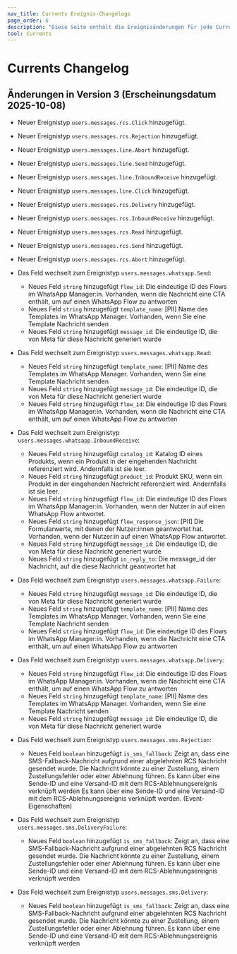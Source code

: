 ```yaml
---
nav_title: Currents Ereignis-Changelogs
page_order: 6
description: "Diese Seite enthält die Ereignisänderungen für jede Currents-Version."
tool: Currents
---
```


# Currents Changelog

## Änderungen in Version 3 (Erscheinungsdatum 2025-10-08)

* Neuer Ereignistyp `users.messages.rcs.Click` hinzugefügt.

* Neuer Ereignistyp `users.messages.rcs.Rejection` hinzugefügt.

* Neuer Ereignistyp `users.messages.line.Abort` hinzugefügt.

* Neuer Ereignistyp `users.messages.line.Send` hinzugefügt.

* Neuer Ereignistyp `users.messages.line.InboundReceive` hinzugefügt.

* Neuer Ereignistyp `users.messages.line.Click` hinzugefügt.

* Neuer Ereignistyp `users.messages.rcs.Delivery` hinzugefügt.

* Neuer Ereignistyp `users.messages.rcs.InboundReceive` hinzugefügt.

* Neuer Ereignistyp `users.messages.rcs.Read` hinzugefügt.

* Neuer Ereignistyp `users.messages.rcs.Send` hinzugefügt.

* Neuer Ereignistyp `users.messages.rcs.Abort` hinzugefügt.

* Das Feld wechselt zum Ereignistyp `users.messages.whatsapp.Send`:
    * Neues Feld `string` hinzugefügt `flow_id`: Die eindeutige ID des Flows im WhatsApp Manager:in. Vorhanden, wenn die Nachricht eine CTA enthält, um auf einen WhatsApp Flow zu antworten
    * Neues Feld `string` hinzugefügt `template_name`: [PII] Name des Templates im WhatsApp Manager. Vorhanden, wenn Sie eine Template Nachricht senden
    * Neues Feld `string` hinzugefügt `message_id`: Die eindeutige ID, die von Meta für diese Nachricht generiert wurde

* Das Feld wechselt zum Ereignistyp `users.messages.whatsapp.Read`:
    * Neues Feld `string` hinzugefügt `template_name`: [PII] Name des Templates im WhatsApp Manager. Vorhanden, wenn Sie eine Template Nachricht senden
    * Neues Feld `string` hinzugefügt `message_id`: Die eindeutige ID, die von Meta für diese Nachricht generiert wurde
    * Neues Feld `string` hinzugefügt `flow_id`: Die eindeutige ID des Flows im WhatsApp Manager:in. Vorhanden, wenn die Nachricht eine CTA enthält, um auf einen WhatsApp Flow zu antworten

* Das Feld wechselt zum Ereignistyp `users.messages.whatsapp.InboundReceive`:
    * Neues Feld `string` hinzugefügt `catalog_id`: Katalog ID eines Produkts, wenn ein Produkt in der eingehenden Nachricht referenziert wird. Andernfalls ist sie leer.
    * Neues Feld `string` hinzugefügt `product_id`: Produkt SKU, wenn ein Produkt in der eingehenden Nachricht referenziert wird. Andernfalls ist sie leer.
    * Neues Feld `string` hinzugefügt `flow_id`: Die eindeutige ID des Flows im WhatsApp Manager:in. Vorhanden, wenn der Nutzer:in auf einen WhatsApp Flow antwortet.
    * Neues Feld `string` hinzugefügt `flow_response_json`: [PII] Die Formularwerte, mit denen der Nutzer:innen geantwortet hat. Vorhanden, wenn der Nutzer:in auf einen WhatsApp Flow antwortet.
    * Neues Feld `string` hinzugefügt `message_id`: Die eindeutige ID, die von Meta für diese Nachricht generiert wurde
    * Neues Feld `string` hinzugefügt `in_reply_to`: Die message_id der Nachricht, auf die diese Nachricht geantwortet hat

* Das Feld wechselt zum Ereignistyp `users.messages.whatsapp.Failure`:
    * Neues Feld `string` hinzugefügt `message_id`: Die eindeutige ID, die von Meta für diese Nachricht generiert wurde
    * Neues Feld `string` hinzugefügt `template_name`: [PII] Name des Templates im WhatsApp Manager. Vorhanden, wenn Sie eine Template Nachricht senden
    * Neues Feld `string` hinzugefügt `flow_id`: Die eindeutige ID des Flows im WhatsApp Manager:in. Vorhanden, wenn die Nachricht eine CTA enthält, um auf einen WhatsApp Flow zu antworten

* Das Feld wechselt zum Ereignistyp `users.messages.whatsapp.Delivery`:
    * Neues Feld `string` hinzugefügt `flow_id`: Die eindeutige ID des Flows im WhatsApp Manager:in. Vorhanden, wenn die Nachricht eine CTA enthält, um auf einen WhatsApp Flow zu antworten
    * Neues Feld `string` hinzugefügt `template_name`: [PII] Name des Templates im WhatsApp Manager. Vorhanden, wenn Sie eine Template Nachricht senden
    * Neues Feld `string` hinzugefügt `message_id`: Die eindeutige ID, die von Meta für diese Nachricht generiert wurde

* Das Feld wechselt zum Ereignistyp `users.messages.sms.Rejection`:
    * Neues Feld `boolean` hinzugefügt `is_sms_fallback`: Zeigt an, dass eine SMS-Fallback-Nachricht aufgrund einer abgelehnten RCS Nachricht gesendet wurde. Die Nachricht könnte zu einer Zustellung, einem Zustellungsfehler oder einer Ablehnung führen. Es kann über eine Sende-ID und eine Versand-ID mit dem RCS-Ablehnungsereignis verknüpft werden
Es kann über eine Sende-ID und eine Versand-ID mit dem RCS-Ablehnungsereignis verknüpft werden. (Event-Eigenschaften)

* Das Feld wechselt zum Ereignistyp `users.messages.sms.DeliveryFailure`:
    * Neues Feld `boolean` hinzugefügt `is_sms_fallback`: Zeigt an, dass eine SMS-Fallback-Nachricht aufgrund einer abgelehnten RCS Nachricht gesendet wurde. Die Nachricht könnte zu einer Zustellung, einem Zustellungsfehler oder einer Ablehnung führen. Es kann über eine Sende-ID und eine Versand-ID mit dem RCS-Ablehnungsereignis verknüpft werden

* Das Feld wechselt zum Ereignistyp `users.messages.sms.Delivery`:
    * Neues Feld `boolean` hinzugefügt `is_sms_fallback`: Zeigt an, dass eine SMS-Fallback-Nachricht aufgrund einer abgelehnten RCS Nachricht gesendet wurde. Die Nachricht könnte zu einer Zustellung, einem Zustellungsfehler oder einer Ablehnung führen. Es kann über eine Sende-ID und eine Versand-ID mit dem RCS-Ablehnungsereignis verknüpft werden

